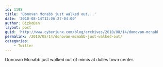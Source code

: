 ```yaml
---
id: 1198
title: 'Donovan Mcnabb just walked out...'
date: '2010-08-14T12:06:27-04:00'
author: DizkoDan
layout: post
guid: 'http://www.cyberjunx.com/blog/archives/2010/08/14/donovan-mcnabb-just-walked-out/'
permalink: /2010/08/14/donovan-mcnabb-just-walked-out/
categories:
    - Twitter
---
```


Donovan Mcnabb just walked out of mimis at dulles town center.